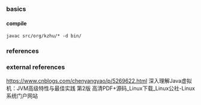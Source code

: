 ### basics
#### compile
```
javac src/org/kzhu/* -d bin/
```


### references

### external references
https://www.cnblogs.com/chenyangyao/p/5269622.html
深入理解Java虚拟机：JVM高级特性与最佳实践 第2版 高清PDF+源码_Linux下载_Linux公社-Linux系统门户网站
